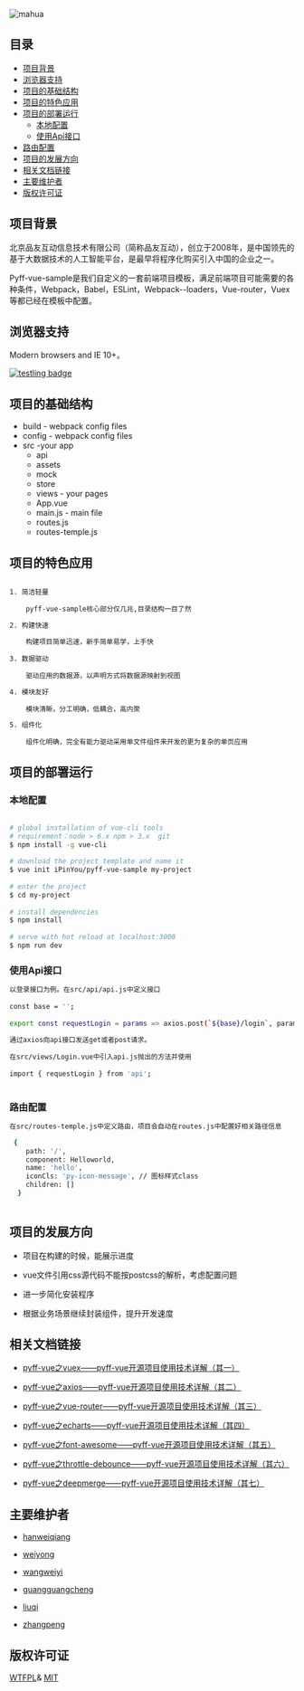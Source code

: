 ![mahua](https://timgsa.baidu.com/timg?image&quality=80&size=b9999_10000&sec=1514286148704&di=617c729a0d97555852e0c440305abf46&imgtype=0&src=http%3A%2F%2Fwww.meipo360.com%2FUpload%2Fimage%2F2015%2F0403%2F20150403103311235799.png)

## 目录  
* [项目背景](#项目背景) 
* [浏览器支持](#浏览器支持)  
* [项目的基础结构](#项目的基础结构)  
* [项目的特色应用](#项目的特色应用) 
* [项目的部署运行](#项目的部署运行) 
  * [本地配置](#本地配置)  
  * [使用Api接口](#使用Api接口)  
* [路由配置](#路由配置)
* [项目的发展方向](#项目的发展方向)  
* [相关文档链接](#相关文档链接)  
* [主要维护者](#主要维护者) 
* [版权许可证](#版权许可证)  

<a name="项目背景"></a>  

## 项目背景

北京品友互动信息技术有限公司（简称品友互动），创立于2008年，是中国领先的基于大数据技术的人工智能平台，是最早将程序化购买引入中国的企业之一。

Pyff-vue-sample是我们自定义的一套前端项目模板，满足前端项目可能需要的各种条件，Webpack，Babel，ESLint，Webpack--loaders，Vue-router，Vuex等都已经在模板中配置。

<a name="浏览器支持"></a>  

## 浏览器支持

Modern browsers and IE 10+。

[![testling badge](https://ci.testling.com/substack/ever.png)](https://ci.testling.com/substack/quote-stream)


<a name="项目的基础结构"></a>  

## 项目的基础结构

* build - webpack config files
* config - webpack config files
* src -your app
    * api
    * assets
    * mock
    * store
    * views - your pages
    * App.vue
    * main.js - main file
    * routes.js
    * routes-temple.js

<a name="项目的特色应用"></a> 

## 项目的特色应用
``` bash

1. 简洁轻量
    
    pyff-vue-sample核心部分仅几兆,目录结构一目了然

2. 构建快速
    
    构建项目简单迅速，新手简单易学，上手快
  
3. 数据驱动
    
    驱动应用的数据源，以声明方式将数据源映射到视图  

4. 模块友好
    
    模块清晰，分工明确，低耦合，高内聚

5. 组件化
    
    组件化明确，完全有能力驱动采用单文件组件来开发的更为复杂的单页应用     

```
<a name="项目的部署运行"></a>  

## 项目的部署运行

<a name="本地配置"></a> 

### 本地配置  

``` bash

# global installation of vue-cli tools
# requirement：node > 6.x npm > 3.x  git
$ npm install -g vue-cli
  
# download the project template and name it
$ vue init iPinYou/pyff-vue-sample my-project
  
# enter the project
$ cd my-project
  
# install dependencies
$ npm install
  
# serve with hot reload at localhost:3000  
$ npm run dev
```
<a name="使用Api接口"></a> 

### 使用Api接口


``` bash
以登录接口为例。在src/api/api.js中定义接口
  
const base = '';
  
export const requestLogin = params => axios.post(`${base}/login`, params);  
  
通过axios向api接口发送get或者post请求。
  
在src/views/Login.vue中引入api.js抛出的方法并使用
  
import { requestLogin } from 'api';
  


```

### 路由配置

``` bash
在src/routes-temple.js中定义路由，项目会自动在routes.js中配置好相关路径信息

 {
    path: '/',
    component: Helloworld,
    name: 'hello',
    iconCls: 'py-icon-message', // 图标样式class
    children: []
  }
  
```

<a name="项目的发展方向"></a> 

## 项目的发展方向

* 项目在构建的时候，能展示进度

* vue文件引用css源代码不能按postcss的解析，考虑配置问题

* 进一步简化安装程序  

* 根据业务场景继续封装组件，提升开发速度

<a name="相关文档链接"></a> 

## 相关文档链接

* [pyff-vue之vuex——pyff-vue开源项目使用技术详解（其一）](https://vuex.vuejs.org/zh-cn/)

* [pyff-vue之axios——pyff-vue开源项目使用技术详解（其二）](https://www.jianshu.com/p/df464b26ae58)

* [pyff-vue之vue-router——pyff-vue开源项目使用技术详解（其三）](https://router.vuejs.org/zh-cn/)

* [pyff-vue之echarts——pyff-vue开源项目使用技术详解（其四）](http://echarts.baidu.com/examples.html)

* [pyff-vue之font-awesome——pyff-vue开源项目使用技术详解（其五）](http://fontawesome.dashgame.com/)

* [pyff-vue之throttle-debounce——pyff-vue开源项目使用技术详解（其六）](https://www.jianshu.com/p/fb08b7ef31de)

* [pyff-vue之deepmerge——pyff-vue开源项目使用技术详解（其七）](http://npm.taobao.org/package/deepmerge)

<a name="主要维护者"></a> 

## 主要维护者

* [hanweiqiang]()  

* [weiyong]()  

* [wangweiyi]()  

* [guangguangcheng]()  

* [liuqi]()  

* [zhangpeng]()

<a name="版权许可证"></a> 

## 版权许可证
[WTFPL](http://www.wtfpl.net/about/)&
[MIT](http://opensource.org/licenses/MIT)
